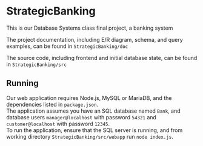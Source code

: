 # StrategicBanking
This is our Database Systems class final project, a banking system

The project documentation, including E/R diagram, schema, and query examples, can be found in `StrategicBanking/doc`

The source code, including frontend and initial database state, can be found in `StrategicBanking/src`

## Running
Our web application requires Node.js, MySQL or MariaDB, and the dependencies listed in `package.json`.  
The application assumes you have an SQL database named `Bank`, and database users `manager@localhost` with password `54321` and `customer@localhost` with password `12345`.  
To run the application, ensure that the SQL server is running, and from working directory `StrategicBanking/src/webapp` run `node index.js`.
